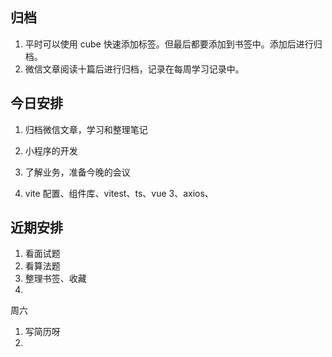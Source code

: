 
## 归档
1. 平时可以使用 cube 快速添加标签。但最后都要添加到书签中。添加后进行归档。
2. 微信文章阅读十篇后进行归档，记录在每周学习记录中。

## 今日安排
1. 归档微信文章，学习和整理笔记
2. 小程序的开发
3. 了解业务，准备今晚的会议

4. vite 配置、组件库、vitest、ts、vue 3、axios、

## 近期安排
1. 看面试题
2. 看算法题
3. 整理书签、收藏
4. 

周六
1. 写简历呀
2. 
